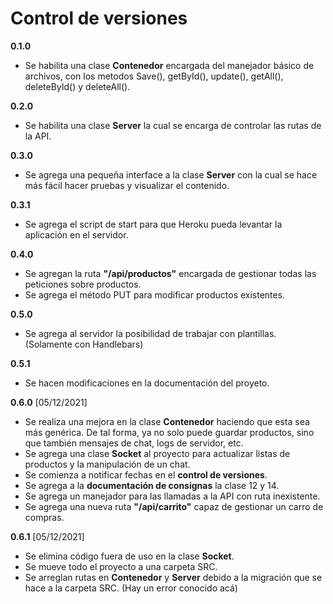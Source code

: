 # Control de versiones

**0.1.0**
* Se habilita una clase **Contenedor** encargada del manejador básico de archivos, con los metodos Save(), getById(), update(), getAll(), deleteById() y deleteAll().

**0.2.0**
* Se habilita una clase **Server** la cual se encarga de controlar las rutas de la API. 

**0.3.0**
* Se agrega una pequeña interface a la clase **Server** con la cual se hace más fácil hacer pruebas y visualizar el contenido.

**0.3.1** 
* Se agrega el script de start para que Heroku pueda levantar la aplicación en el servidor.

**0.4.0**
* Se agregan la ruta **"/api/productos"** encargada de gestionar todas las peticiones sobre productos.
* Se agrega el método PUT para modificar productos existentes.

**0.5.0** 
* Se agrega al servidor la posibilidad de trabajar con plantillas. (Solamente con Handlebars)

**0.5.1**
* Se hacen modificaciones en la documentación del proyeto.

**0.6.0** [05/12/2021]
* Se realiza una mejora en la clase **Contenedor** haciendo que esta sea más genérica. De tal forma, ya no solo 
puede guardar productos, sino que también mensajes de chat, logs de servidor, etc.
* Se agrega una clase **Socket** al proyecto para actualizar listas de productos y la manipulación de un chat.
* Se comienza a notificar fechas en el **control de versiones**.
* Se agrega a la **documentación de consignas** la clase 12 y 14.
* Se agrega un manejador para las llamadas a la API con ruta inexistente.
* Se agrega una nueva ruta **"/api/carrito"** capaz de gestionar un carro de compras. 

**0.6.1** [05/12/2021]
* Se elimina código fuera de uso en la clase **Socket**.
* Se mueve todo el proyecto a una carpeta SRC. 
* Se arreglan rutas en **Contenedor** y **Server** debido a la migración que se hace a la carpeta SRC. (Hay un error conocido acá)
